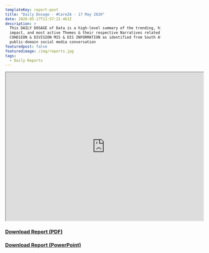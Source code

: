 ```yaml
---
templateKey: report-post
title: "Daily Dosage - #CareZA - 17 May 2020"
date: 2020-05-17T11:57:22.461Z
description: >
  This DAILY DOSAGE of Data is a high-level summary of the trending, highest
  impact, and most active Themes & their respective Narratives related to SOCIAL
  COHESION & DIVISION MIS & DIS INFORMATION as identified from South African
  public-domain social media conversation
featuredpost: false
featuredimage: /img/reports.jpg
tags:
  - Daily Reports
---
```

<iframe src="https://drive.google.com/file/d/1UJuUwpiZclWryhYbxEMrA4Po3wc1nPrK/preview" width="640" height="480"></iframe>
<a href="https://drive.google.com/u/0/uc?id=1UJuUwpiZclWryhYbxEMrA4Po3wc1nPrK&export=download" target="blank"><h3><strong>Download Report (PDF)</h3></strong></a>
<a href="https://docs.google.com/presentation/d/1aQyHTzIxpCTgYzac51PZMSOUldqACBZjGNFAEu3JaQQ/edit?usp=sharing" target="blank"><h3><strong>Download Report (PowerPoint)</h3></strong></a>